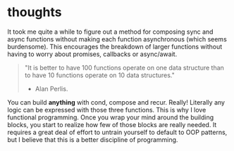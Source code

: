 # thoughts
It took me quite a while to figure out a method for composing sync and async functions without
making each function asynchronous (which seems burdensome). This encourages the breakdown of larger
functions without having to worry about promises, callbacks or async/await.

> "It is better to have 100 functions operate on one data structure than to have 10 functions operate 
on 10 data structures." 
> - Alan Perlis.

You can build **anything** with cond, compose and recur. Really! Literally any logic can be expressed
with those three functions. This is why I love functional programming. Once you wrap your mind around
the building blocks, you start to realize how few of those blocks are really needed. It requires a 
great deal of effort to untrain yourself to default to OOP patterns, but I believe that this is a 
better discipline of programming.
